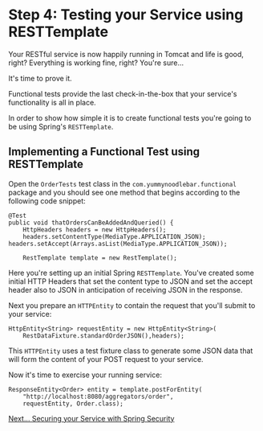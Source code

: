 # Step 4: Testing your Service using RESTTemplate

Your RESTful service is now happily running in Tomcat and life is good, right? Everything is working fine, right? You're sure…

It's time to prove it.

Functional tests provide the last check-in-the-box that your service's functionality is all in place.

In order to show how simple it is to create functional tests you're going to be using Spring's `RESTTemplate`.

## Implementing a Functional Test using RESTTemplate

Open the `OrderTests` test class in the `com.yummynoodlebar.functional` package and you should see one method that begins according to the following code snippet:

	@Test
  	public void thatOrdersCanBeAddedAndQueried() {
    	HttpHeaders headers = new HttpHeaders();
    	headers.setContentType(MediaType.APPLICATION_JSON);
    headers.setAccept(Arrays.asList(MediaType.APPLICATION_JSON));

    	RestTemplate template = new RestTemplate();

Here you're setting up an initial Spring `RESTTemplate`. You've created some initial HTTP Headers that set the content type to JSON and set the accept header also to JSON in anticipation of receiving JSON in the response.

Next you prepare an `HTTPEntity` to contain the request that you'll submit to your service:

	HttpEntity<String> requestEntity = new HttpEntity<String>(
        RestDataFixture.standardOrderJSON(),headers);

This `HTTPEntity` uses a test fixture class to generate some JSON data that will form the content of your POST request to your service.

Now it's time to exercise your running service:

	ResponseEntity<Order> entity = template.postForEntity(
        "http://localhost:8080/aggregators/order",
        requestEntity, Order.class);

[Next… Securing your Service with Spring Security](../5/)

